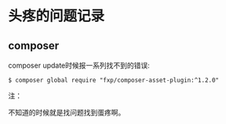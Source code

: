 # 头疼的问题记录

## composer

composer update时候报一系列找不到的错误:

```
$ composer global require "fxp/composer-asset-plugin:^1.2.0"
```

注：

不知道的时候就是找问题找到蛋疼啊。